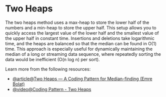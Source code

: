 # Two Heaps

The two heaps method uses a max-heap to store the lower half of the numbers and a min-heap to store the upper half. This setup allows you to quickly access the largest value of the lower half and the smallest value of the upper half in constant time. Insertions and deletions take logarithmic time, and the heaps are balanced so that the median can be found in O(1) time. This approach is especially useful for dynamically maintaining the median of a long or streaming data sequence, where repeatedly sorting the data would be inefficient (O(n log n) per sort).

Learn more from the following resources:

- [@article@Two Heaps — A Coding Pattern for Median-finding (Emre Bolat)](https://emre.me/coding-patterns/two-heaps/)
- [@video@Coding Pattern - Two Heaps](https://www.youtube.com/watch?v=9P7W5aEaatQ)

